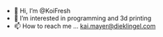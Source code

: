 - 👋 Hi, I’m @KoiFresh
- 👀 I’m interested in programming and 3d printing
- 📫 How to reach me ... kai.mayer@dieklingel.com

<!---
KoiFresh/KoiFresh is a ✨ special ✨ repository because its `README.md` (this file) appears on your GitHub profile.
You can click the Preview link to take a look at your changes.
--->
